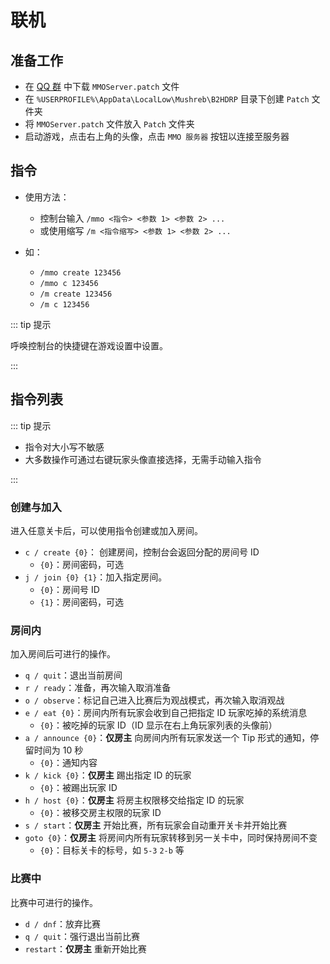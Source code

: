 # 联机

## 准备工作

- 在 [QQ 群](https://qm.qq.com/q/2mIPnK8JIk) 中下载 `MMOServer.patch` 文件
- 在 `%USERPROFILE%\AppData\LocalLow\Mushreb\B2HDRP` 目录下创建 `Patch` 文件夹
- 将 `MMOServer.patch` 文件放入 `Patch` 文件夹
- 启动游戏，点击右上角的头像，点击 `MMO 服务器` 按钮以连接至服务器

## 指令

- 使用方法：

  - 控制台输入 `/mmo <指令> <参数 1> <参数 2> ...`
  - 或使用缩写 `/m <指令缩写> <参数 1> <参数 2> ...`

- 如：
  - `/mmo create 123456`
  - `/mmo c 123456`
  - `/m create 123456`
  - `/m c 123456`

::: tip 提示

呼唤控制台的快捷键在游戏设置中设置。

:::

## 指令列表

::: tip 提示

- 指令对大小写不敏感
- 大多数操作可通过右键玩家头像直接选择，无需手动输入指令

:::

### 创建与加入

进入任意关卡后，可以使用指令创建或加入房间。

- `c / create {0}`： 创建房间，控制台会返回分配的房间号 ID
  - `{0}`：房间密码，可选
- `j / join {0} {1}`：加入指定房间。
  - `{0}`：房间号 ID
  - `{1}`：房间密码，可选

### 房间内

加入房间后可进行的操作。

- `q / quit`：退出当前房间
- `r / ready`：准备，再次输入取消准备
- `o / observe`：标记自己进入比赛后为观战模式，再次输入取消观战
- `e / eat {0}`：房间内所有玩家会收到自己把指定 ID 玩家吃掉的系统消息
  - `{0}`：被吃掉的玩家 ID（ID 显示在右上角玩家列表的头像前）
- `a / announce {0}`：<span class="text-red">**仅房主**</span> 向房间内所有玩家发送一个 Tip 形式的通知，停留时间为 10 秒
  - `{0}`：通知内容
- `k / kick {0}`：<span class="text-red">**仅房主**</span> 踢出指定 ID 的玩家
  - `{0}`：被踢出玩家 ID
- `h / host {0}`：<span class="text-red">**仅房主**</span> 将房主权限移交给指定 ID 的玩家
  - `{0}`：被移交房主权限的玩家 ID
- `s / start`：<span class="text-red">**仅房主**</span> 开始比赛，所有玩家会自动重开关卡并开始比赛
- `goto {0}`：<span class="text-red">**仅房主**</span> 将房间内所有玩家转移到另一关卡中，同时保持房间不变
  - `{0}`：目标关卡的标号，如 `5-3` `2-b` 等

### 比赛中

比赛中可进行的操作。

- `d / dnf`：放弃比赛
- `q / quit`：强行退出当前比赛
- `restart`：<span class="text-red">**仅房主**</span> 重新开始比赛
